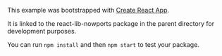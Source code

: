 This example was bootstrapped with [Create React App](https://github.com/facebook/create-react-app).

It is linked to the react-lib-nowports package in the parent directory for development purposes.

You can run `npm install` and then `npm start` to test your package.

